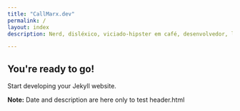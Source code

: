 ```yaml
---
title: "CallMarx.dev"
permalink: /
layout: index
description: Nerd, disléxico, viciado-hipster em café, desenvolvedor, linux fanboy e esquerdopata convicto - CallMarx, sacou?

---
```


## You're ready to go!

Start developing your Jekyll website.

**Note:** Date and description are here only to test header.html
